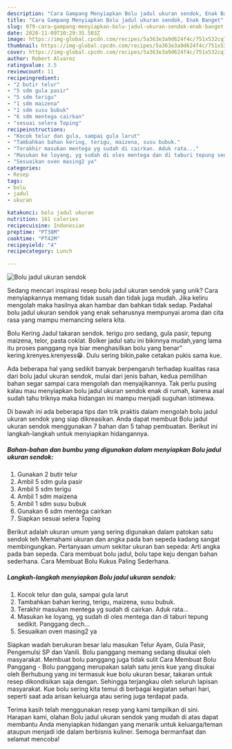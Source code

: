 ```yaml
---
description: "Cara Gampang Menyiapkan Bolu jadul ukuran sendok, Enak Banget"
title: "Cara Gampang Menyiapkan Bolu jadul ukuran sendok, Enak Banget"
slug: 979-cara-gampang-menyiapkan-bolu-jadul-ukuran-sendok-enak-banget
date: 2020-11-09T10:29:35.503Z
image: https://img-global.cpcdn.com/recipes/5a363e3a9d624f4c/751x532cq70/bolu-jadul-ukuran-sendok-foto-resep-utama.jpg
thumbnail: https://img-global.cpcdn.com/recipes/5a363e3a9d624f4c/751x532cq70/bolu-jadul-ukuran-sendok-foto-resep-utama.jpg
cover: https://img-global.cpcdn.com/recipes/5a363e3a9d624f4c/751x532cq70/bolu-jadul-ukuran-sendok-foto-resep-utama.jpg
author: Robert Alvarez
ratingvalue: 3.5
reviewcount: 11
recipeingredient:
- "2 butir telur"
- "5 sdm gula pasir"
- "5 sdm terigu"
- "1 sdm maizena"
- "1 sdm susu bubuk"
- "6 sdm mentega cairkan"
- "sesuai selera Toping"
recipeinstructions:
- "Kocok telur dan gula, sampai gula larut"
- "Tambahkan bahan kering, terigu, maizena, susu bubuk."
- "Terakhir masukan mentega yg sudah di cairkan. Aduk rata..."
- "Masukan ke loyang, yg sudah di oles mentega dan di taburi tepung sedikit. Panggang dech..."
- "Sesuaikan oven masing2 ya"
categories:
- Resep
tags:
- bolu
- jadul
- ukuran

katakunci: bolu jadul ukuran 
nutrition: 161 calories
recipecuisine: Indonesian
preptime: "PT38M"
cooktime: "PT42M"
recipeyield: "4"
recipecategory: Lunch

---
```



![Bolu jadul ukuran sendok](https://img-global.cpcdn.com/recipes/5a363e3a9d624f4c/751x532cq70/bolu-jadul-ukuran-sendok-foto-resep-utama.jpg)

Sedang mencari inspirasi resep bolu jadul ukuran sendok yang unik? Cara menyiapkannya memang tidak susah dan tidak juga mudah. Jika keliru mengolah maka hasilnya akan hambar dan bahkan tidak sedap. Padahal bolu jadul ukuran sendok yang enak seharusnya mempunyai aroma dan cita rasa yang mampu memancing selera kita.

Bolu Kering Jadul takaran sendok. terigu pro sedang, gula pasir, tepung maizena, telor, pasta coklat. Bolker jadul satu ini bikinnya mudah,yang lama itu proses panggang nya biar menghasilkan bolu yang benar&#34; kering.krenyes.krenyess😁. Dulu sering bikin,pake cetakan pukis sama kue.

Ada beberapa hal yang sedikit banyak berpengaruh terhadap kualitas rasa dari bolu jadul ukuran sendok, mulai dari jenis bahan, kedua pemilihan bahan segar sampai cara mengolah dan menyajikannya. Tak perlu pusing kalau mau menyiapkan bolu jadul ukuran sendok enak di rumah, karena asal sudah tahu triknya maka hidangan ini mampu menjadi suguhan istimewa.


Di bawah ini ada beberapa tips dan trik praktis dalam mengolah bolu jadul ukuran sendok yang siap dikreasikan. Anda dapat membuat Bolu jadul ukuran sendok menggunakan 7 bahan dan 5 tahap pembuatan. Berikut ini langkah-langkah untuk menyiapkan hidangannya.

<!--inarticleads1-->

##### Bahan-bahan dan bumbu yang digunakan dalam menyiapkan Bolu jadul ukuran sendok:

1. Gunakan 2 butir telur
1. Ambil 5 sdm gula pasir
1. Ambil 5 sdm terigu
1. Ambil 1 sdm maizena
1. Ambil 1 sdm susu bubuk
1. Gunakan 6 sdm mentega cairkan
1. Siapkan sesuai selera Toping


Berikut adalah ukuran umum yang sering digunakan dalam patokan satu sendok teh Memahami ukuran dan angka pada ban sepeda kadang sangat membingungkan. Pertanyaan umum sekitar ukuran ban sepeda: Arti angka pada ban sepeda. Cara membuat bolu jadul, bolu tape keju dengan bahan sederhana. Cara Membuat Bolu Kukus Paling Sederhana. 

<!--inarticleads2-->

##### Langkah-langkah menyiapkan Bolu jadul ukuran sendok:

1. Kocok telur dan gula, sampai gula larut
1. Tambahkan bahan kering, terigu, maizena, susu bubuk.
1. Terakhir masukan mentega yg sudah di cairkan. Aduk rata...
1. Masukan ke loyang, yg sudah di oles mentega dan di taburi tepung sedikit. Panggang dech...
1. Sesuaikan oven masing2 ya


Siapkan wadah berukuran besar lalu masukan Telur Ayam, Gula Pasir, Pengemulsi SP dan Vanili. Bolu panggang memang sedang disukai oleh masyarakat. Membuat bolu panggang juga tidak sulit Cara Membuat Bolu Panggang - Bolu panggang merupakan salah satu jenis kue yang disukai oleh Berhubung yang ini termasuk kue bolu ukuran besar, takaran untuk resep dikondisikan saja dengan. Sehingga terjangkau oleh seluruh lapisan masyarakat. Kue bolu sering kita temui di berbagai kegiatan sehari hari, seperti saat ada arisan keluarga atau sering juga terdapat pada. 

Terima kasih telah menggunakan resep yang kami tampilkan di sini. Harapan kami, olahan Bolu jadul ukuran sendok yang mudah di atas dapat membantu Anda menyiapkan hidangan yang menarik untuk keluarga/teman ataupun menjadi ide dalam berbisnis kuliner. Semoga bermanfaat dan selamat mencoba!
